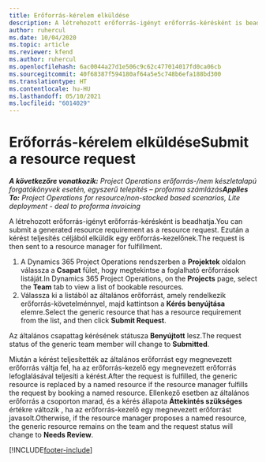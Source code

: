 ```yaml
---
title: Erőforrás-kérelem elküldése
description: A létrehozott erőforrás-igényt erőforrás-kérésként is beadhatja. Ezután a kérést teljesítés céljából elküldik egy erőforrás-kezelőnek.
author: ruhercul
ms.date: 10/04/2020
ms.topic: article
ms.reviewer: kfend
ms.author: ruhercul
ms.openlocfilehash: 6ac0044a27d1e506c9c62c477014017fd0ca06cb
ms.sourcegitcommit: 40f68387f594180af64a5e5c748b6efa188bd300
ms.translationtype: HT
ms.contentlocale: hu-HU
ms.lasthandoff: 05/10/2021
ms.locfileid: "6014029"
---
```

# <a name="submit-a-resource-request"></a><span data-ttu-id="5d286-104">Erőforrás-kérelem elküldése</span><span class="sxs-lookup"><span data-stu-id="5d286-104">Submit a resource request</span></span>

<span data-ttu-id="5d286-105">_**A következőre vonatkozik:** Project Operations erőforrás-/nem készletalapú forgatókönyvek esetén, egyszerű telepítés – proforma számlázás_</span><span class="sxs-lookup"><span data-stu-id="5d286-105">_**Applies To:** Project Operations for resource/non-stocked based scenarios, Lite deployment - deal to proforma invoicing_</span></span>

<span data-ttu-id="5d286-106">A létrehozott erőforrás-igényt erőforrás-kérésként is beadhatja.</span><span class="sxs-lookup"><span data-stu-id="5d286-106">You can submit a generated resource requirement as a resource request.</span></span> <span data-ttu-id="5d286-107">Ezután a kérést teljesítés céljából elküldik egy erőforrás-kezelőnek.</span><span class="sxs-lookup"><span data-stu-id="5d286-107">The request is then sent to a resource manager for fulfillment.</span></span>

1. <span data-ttu-id="5d286-108">A Dynamics 365 Project Operations rendszerben a **Projektek** oldalon válassza a **Csapat** fület, hogy megtekintse a foglalható erőforrások listáját.</span><span class="sxs-lookup"><span data-stu-id="5d286-108">In Dynamics 365 Project Operations, on the **Projects** page, select the **Team** tab to view a list of bookable resources.</span></span> 
2. <span data-ttu-id="5d286-109">Válassza ki a listából az általános erőforrást, amely rendelkezik erőforrás-követelménnyel, majd kattintson a **Kérés benyújtása** elemre.</span><span class="sxs-lookup"><span data-stu-id="5d286-109">Select the generic resource that has a resource requirement from the list, and then click **Submit Request**.</span></span>

<span data-ttu-id="5d286-110">Az általános csapattag kérésének státusza **Benyújtott** lesz.</span><span class="sxs-lookup"><span data-stu-id="5d286-110">The request status of the generic team member will change to **Submitted**.</span></span>

<span data-ttu-id="5d286-111">Miután a kérést teljesítették az általános erőforrást egy megnevezett erőforrás váltja fel, ha az erőforrás-kezelő egy megnevezett erőforrás lefoglalásával teljesíti a kérést.</span><span class="sxs-lookup"><span data-stu-id="5d286-111">After the request is fulfilled, the generic resource is replaced by a named resource if the resource manager fulfills the request by booking a named resource.</span></span> <span data-ttu-id="5d286-112">Ellenkező esetben az általános erőforrás a csoporton marad, és a kérés állapota **Áttekintés szükséges** értékre változik , ha az erőforrás-kezelő egy megnevezett erőforrást javasolt.</span><span class="sxs-lookup"><span data-stu-id="5d286-112">Otherwise, if the resource manager proposes a named resource, the generic resource remains on the team and the request status will change to **Needs Review**.</span></span>


[!INCLUDE[footer-include](../includes/footer-banner.md)]